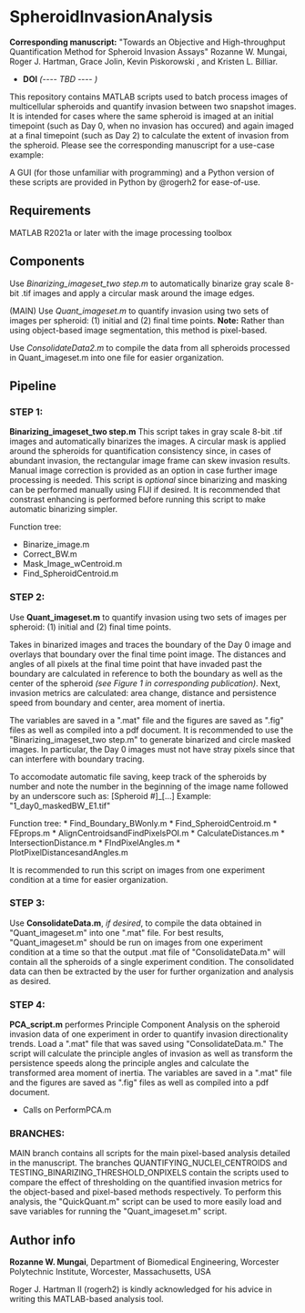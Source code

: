 # SpheroidInvasionAnalysis


**Corresponding manuscript:** "Towards an Objective and High-throughput Quantification Method for Spheroid Invasion Assays" Rozanne W. Mungai, Roger J. Hartman, Grace Jolin, Kevin Piskorowski , and Kristen L. Billiar. 
  * **DOI** *(---- TBD ---- )*


This repository contains MATLAB scripts used to batch process images of multicellular spheroids and quantify invasion between two snapshot images. It is intended for cases where the same spheroid is imaged at an initial timepoint (such as Day 0, when no invasion has occured) and again imaged at a final timepoint (such as Day 2) to calculate the extent of invasion from the spheroid. Please see the corresponding manuscript for a use-case example:

A GUI (for those unfamiliar with programming) and a Python version of these scripts are provided in Python by @rogerh2 for ease-of-use. 

## **Requirements**
MATLAB R2021a or later with the image processing toolbox

## **Components**

Use *Binarizing_imageset_two step.m* to automatically binarize gray scale 8-bit .tif images and apply a circular mask around the image edges. 

(MAIN) Use *Quant_imageset.m* to quantify invasion using two sets of images per spheroid: (1) initial and (2) final time points. **Note:** Rather than using object-based image segmentation, this method is pixel-based.

Use *ConsolidateData2.m* to compile the data from all spheroids processed in Quant_imageset.m into one file for easier organization.


## **Pipeline**

### STEP 1:
**Binarizing_imageset_two step.m** This script takes in gray scale 8-bit .tif images and automatically binarizes the images. A circular mask is applied around the spheroids for quantification consistency since, in cases of abundant invasion, the rectangular image frame can skew invasion results. Manual image correction is provided as an option in case further image processing is needed. This script is *optional* since binarizing and masking can be performed manually using FIJI if desired. It is recommended that constrast enhancing is performed before running this script to make automatic binarizing simpler.

Function tree:
  * Binarize_image.m
  * Correct_BW.m
  * Mask_Image_wCentroid.m
  * Find_SpheroidCentroid.m


### STEP 2:
Use **Quant_imageset.m** to quantify invasion using two sets of images per spheroid: (1) initial and (2) final time points. 

Takes in binarized images and traces the boundary of the Day 0 image and overlays that boundary over the final time point image. The distances and angles of all pixels at the final time point that have invaded past the boundary are calculated in reference to both the boundary as well as the center of the spheroid *(see Figure 1 in corresponding publication)*. Next, invasion metrics are calculated: area change, distance and persistence speed from boundary and center, area moment of inertia. 

The variables are saved in a ".mat" file and the figures are saved as ".fig" files as well as compiled into a pdf document. It is recommended to use the "Binarizing_imageset_two step.m" to generate binarized and circle masked images. In particular, the Day 0 images must not have stray pixels since that can interfere with boundary tracing. 

To accomodate automatic file saving, keep track of the spheroids by number and note the number in the beginning of the image name followed by an underscore such as: [Spheroid #]_[...]
Example: "1_day0_maskedBW_E1.tif"

  Function tree:
    * Find_Boundary_BWonly.m
    * Find_SpheroidCentroid.m
    * FEprops.m
    * AlignCentroidsandFindPixelsPOI.m
    * CalculateDistances.m
    * IntersectionDistance.m
    * FIndPixelAngles.m
    * PlotPixelDistancesandAngles.m

 It is recommended to run this script on images from one experiment condition at a time for easier organization.
  

### STEP 3:
Use **ConsolidateData.m**, *if desired*, to compile the data obtained in "Quant_imageset.m" into one ".mat" file. For best results, "Quant_imageset.m" should be run on images from one experiment condition at a time so that the output .mat file of "ConsolidateData.m" will contain all the spheroids of a single experiment condition. The consolidated data can then be extracted by the user for further organization and analysis as desired. 


### STEP 4:
**PCA_script.m** performes Principle Component Analysis on the spheroid invasion data of one experiment in order to quantify invasion directionality trends. Load a ".mat" file that was saved using "ConsolidateData.m." The script will calculate the principle angles of invasion as well as transform the persistence speeds along the principle angles and calculate the transformed area moment of inertia. The variables are saved in a ".mat" file and the figures are saved as ".fig" files as well as compiled into a pdf document.
  * Calls on PerformPCA.m

### BRANCHES:
MAIN branch contains all scripts for the main pixel-based analysis detailed in the manuscript. The branches QUANTIFYING_NUCLEI_CENTROIDS and TESTING_BINARIZING_THRESHOLD_ONPIXELS contain the scripts used to compare the effect of thresholding on the quantified invasion metrics for the object-based and pixel-based methods respectively. To perform this analysis, the "QuickQuant.m" script can be used to more easily load and save variables for running the "Quant_imageset.m" script. 

## Author info

**Rozanne W. Mungai**, 
Department of Biomedical Engineering,
Worcester Polytechnic Institute,
Worcester, Massachusetts, USA


Roger J. Hartman II (rogerh2) is kindly acknowledged for his advice in writing this MATLAB-based analysis tool. 
